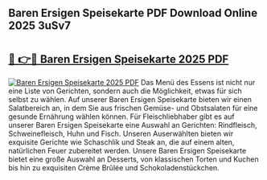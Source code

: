 ## Baren Ersigen Speisekarte PDF Download Online 2025 3uSv7

# <h2><a href="http://gc7z6o.nevu.top/?p=Baren+Ersigen+Speisekarte">🔗 👉🔴 Baren Ersigen Speisekarte 2025 PDF</a></h2>

[![Baren Ersigen Speisekarte 2025 PDF](https://i.imgur.com/dBaPXMq.png)](http://gc7z6o.nevu.top/?p=Baren+Ersigen+Speisekarte)
Das Menü des Essens ist nicht nur eine Liste von Gerichten, sondern auch die Möglichkeit, etwas für sich selbst zu wählen. Auf unserer Baren Ersigen Speisekarte bieten wir einen Salatbereich an, in dem Sie aus frischen Gemüse- und Obstsalaten für eine gesunde Ernährung wählen können. Für Fleischliebhaber gibt es auf unserer Baren Ersigen Speisekarte eine Auswahl an Gerichten: Rindfleisch, Schweinefleisch, Huhn und Fisch. Unseren Auserwählten bieten wir exquisite Gerichte wie Schaschlik und Steak an, die auf einem alten, natürlichen Feuer zubereitet werden. Unsere Baren Ersigen Speisekarte bietet eine große Auswahl an Desserts, von klassischen Torten und Kuchen bis hin zu exquisiten Crème Brûlée und Schokoladenstückchen.
